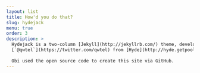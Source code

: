 ```yaml
---
layout: list
title: How'd you do that?
slug: hydejack
menu: true
order: 3
description: >
  Hydejack is a two-column [Jekyll](http://jekyllrb.com/) theme, developed by
  [`@qwtel`](https://twitter.com/qwtel) from [Hyde](http://hyde.getpoole.com). 
  
  Obi used the open source code to create this site via GitHub.
---
```

